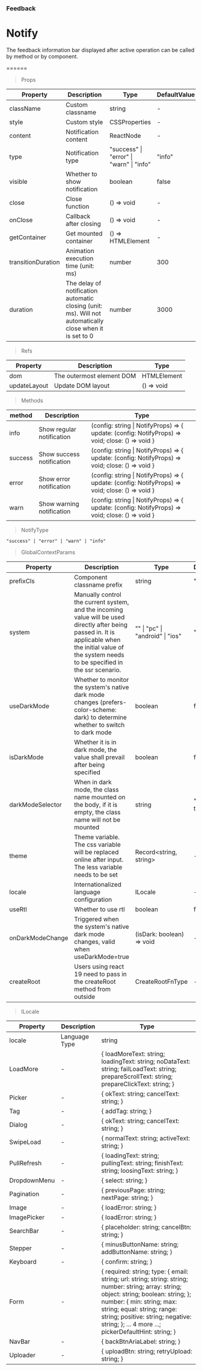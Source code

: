 ### Feedback

# Notify 

The feedback information bar displayed after active operation can be called by method or by component.

======

> Props

|Property|Description|Type|DefaultValue|
|----------|-------------|------|------|
|className|Custom classname|string|-|
|style|Custom style|CSSProperties|-|
|content|Notification content|ReactNode|-|
|type|Notification type|"success" \| "error" \| "warn" \| "info"|"info"|
|visible|Whether to show notification|boolean|false|
|close|Close function|() =\> void|-|
|onClose|Callback after closing|() =\> void|-|
|getContainer|Get mounted container|() =\> HTMLElement|-|
|transitionDuration|Animation execution time (unit: ms)|number|300|
|duration|The delay of notification automatic closing (unit: ms)\. Will not automatically close when it is set to 0|number|3000|

> Refs

|Property|Description|Type|
|----------|-------------|------|
|dom|The outermost element DOM|HTMLElement|
|updateLayout|Update DOM layout|() =\> void|

> Methods

|method|Description|Type|
|----------|-------------|------|
|info|Show regular notification|(config: string \| NotifyProps) =\> \{ update: (config: NotifyProps) =\> void; close: () =\> void \}|
|success|Show success notification|(config: string \| NotifyProps) =\> \{ update: (config: NotifyProps) =\> void; close: () =\> void \}|
|error|Show error notification|(config: string \| NotifyProps) =\> \{ update: (config: NotifyProps) =\> void; close: () =\> void \}|
|warn|Show warning notification|(config: string \| NotifyProps) =\> \{ update: (config: NotifyProps) =\> void; close: () =\> void \}|

> NotifyType

```
"success" | "error" | "warn" | "info"
```

> GlobalContextParams

|Property|Description|Type|DefaultValue|
|----------|-------------|------|------|
|prefixCls|Component classname prefix|string|"arco"|
|system|Manually control the current system, and the incoming value will be used directly after being passed in\. It is applicable when the initial value of the system needs to be specified in the ssr scenario\.|"" \| "pc" \| "android" \| "ios"|""|
|useDarkMode|Whether to monitor the system's native dark mode changes (prefers\-color\-scheme: dark) to determine whether to switch to dark mode|boolean|false|
|isDarkMode|Whether it is in dark mode, the value shall prevail after being specified|boolean|false|
|darkModeSelector|When in dark mode, the class name mounted on the body, if it is empty, the class name will not be mounted|string|"arco-theme-dark"|
|theme|Theme variable\. The css variable will be replaced online after input\. The less variable needs to be set|Record\<string, string\>|-|
|locale|Internationalized language configuration|ILocale|-|
|useRtl|Whether to use rtl|boolean|false|
|onDarkModeChange|Triggered when the system's native dark mode changes, valid when useDarkMode=true|(isDark: boolean) =\> void|-|
|createRoot|Users using react 19 need to pass in the createRoot method from outside|CreateRootFnType|-|

> ILocale

|Property|Description|Type|
|----------|-------------|------|
|locale|Language Type|string|
|LoadMore|-|\{ loadMoreText: string; loadingText: string; noDataText: string; failLoadText: string; prepareScrollText: string; prepareClickText: string; \}|
|Picker|-|\{ okText: string; cancelText: string; \}|
|Tag|-|\{ addTag: string; \}|
|Dialog|-|\{ okText: string; cancelText: string; \}|
|SwipeLoad|-|\{ normalText: string; activeText: string; \}|
|PullRefresh|-|\{ loadingText: string; pullingText: string; finishText: string; loosingText: string; \}|
|DropdownMenu|-|\{ select: string; \}|
|Pagination|-|\{ previousPage: string; nextPage: string; \}|
|Image|-|\{ loadError: string; \}|
|ImagePicker|-|\{ loadError: string; \}|
|SearchBar|-|\{ placeholder: string; cancelBtn: string; \}|
|Stepper|-|\{ minusButtonName: string; addButtonName: string; \}|
|Keyboard|-|\{ confirm: string; \}|
|Form|-|\{ required: string; type: \{ email: string; url: string; string: string; number: string; array: string; object: string; boolean: string; \}; number: \{ min: string; max: string; equal: string; range: string; positive: string; negative: string; \}; \.\.\. 4 more \.\.\.; pickerDefaultHint: string; \}|
|NavBar|-|\{ backBtnAriaLabel: string; \}|
|Uploader|-|\{ uploadBtn: string; retryUpload: string; \}|
